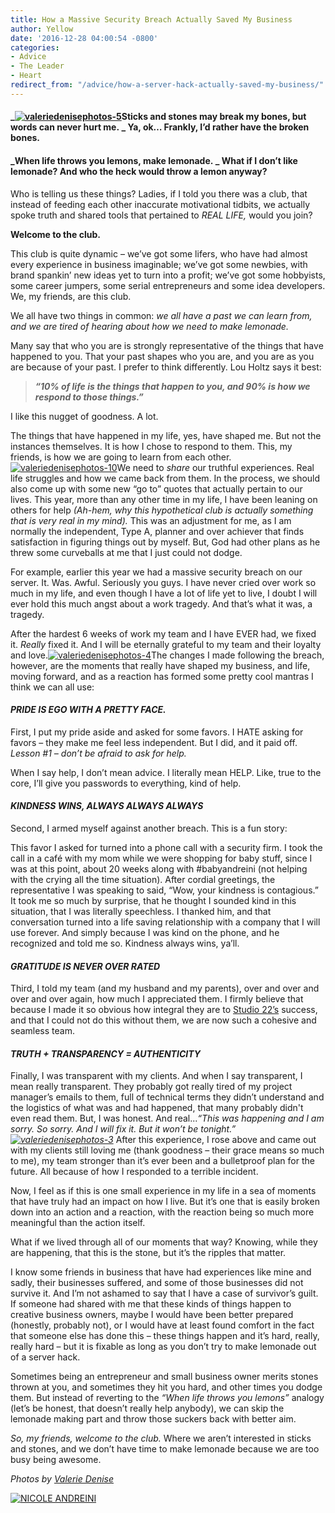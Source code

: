 ```yaml
---
title: How a Massive Security Breach Actually Saved My Business
author: Yellow
date: '2016-12-28 04:00:54 -0800'
categories:
- Advice
- The Leader
- Heart
redirect_from: "/advice/how-a-server-hack-actually-saved-my-business/"
---
```


#### _[![valeriedenisephotos-5](https://yellow-blog-images.imgix.net/2016/12/ValerieDenisePhotos-5.jpg)](https://yellow-blog-images.imgix.net/2016/12/ValerieDenisePhotos-5.jpg)Sticks and stones may break my bones, but words can never hurt me. _ Ya, ok… Frankly, I’d rather have the broken bones.

#### _When life throws you lemons, make lemonade. _ What if I don’t like lemonade? And who the heck would throw a lemon anyway?

Who is telling us these things? Ladies, if I told you there was a club, that instead of feeding each other inaccurate motivational tidbits, we actually spoke truth and shared tools that pertained to _REAL LIFE,_ would you join?

**Welcome to the club.**

This club is quite dynamic – we’ve got some lifers, who have had almost every experience in business imaginable; we’ve got some newbies, with brand spankin’ new ideas yet to turn into a profit; we’ve got some hobbyists, some career jumpers, some serial entrepreneurs and some idea developers. We, my friends, are this club.

We all have two things in common: _we all have a past we can learn from, and we are tired of hearing about how we need to make lemonade._

Many say that who you are is strongly representative of the things that have happened to you. That your past shapes who you are, and you are as you are because of your past. I prefer to think differently. Lou Holtz says it best:

> **_“10% of life is the things that happen to you, and 90% is how we respond to those things.”_**

I like this nugget of goodness. A lot.

The things that have happened in my life, yes, have shaped me. But not the instances themselves. It is how I chose to respond to them. This, my friends, is how we are going to learn from each other.[![valeriedenisephotos-10](https://yellow-blog-images.imgix.net/2016/12/ValerieDenisePhotos-10.jpg)](https://yellow-blog-images.imgix.net/2016/12/ValerieDenisePhotos-10.jpg)We need to _share_ our truthful experiences. Real life struggles and how we came back from them. In the process, we should also come up with some new “go to” quotes that actually pertain to our lives. This year, more than any other time in my life, I have been leaning on others for help _(Ah-hem, why this hypothetical club is actually something that is very real in my mind)._ This was an adjustment for me, as I am normally the independent, Type A, planner and over achiever that finds satisfaction in figuring things out by myself. But, God had other plans as he threw some curveballs at me that I just could not dodge.

For example, earlier this year we had a massive security breach on our server. It. Was. Awful. Seriously you guys. I have never cried over work so much in my life, and even though I have a lot of life yet to live, I doubt I will ever hold this much angst about a work tragedy. And that’s what it was, a tragedy.

After the hardest 6 weeks of work my team and I have EVER had, we fixed it. _Really_ fixed it. And I will be eternally grateful to my team and their loyalty and love.[![valeriedenisephotos-4](https://yellow-blog-images.imgix.net/2016/12/ValerieDenisePhotos-4.jpg)](https://yellow-blog-images.imgix.net/2016/12/ValerieDenisePhotos-4.jpg)The changes I made following the breach, however, are the moments that really have shaped my business, and life, moving forward, and as a reaction has formed some pretty cool mantras I think we can all use:

#### **_PRIDE IS EGO WITH A PRETTY FACE._**

First, I put my pride aside and asked for some favors. I HATE asking for favors – they make me feel less independent. But I did, and it paid off. _Lesson #1 – don’t be afraid to ask for help._

When I say help, I don’t mean advice. I literally mean HELP. Like, true to the core, I’ll give you passwords to everything, kind of help.

#### **_KINDNESS WINS, ALWAYS ALWAYS ALWAYS_**

Second, I armed myself against another breach. This is a fun story:

This favor I asked for turned into a phone call with a security firm. I took the call in a café with my mom while we were shopping for baby stuff, since I was at this point, about 20 weeks along with #babyandreini (not helping with the crying all the time situation). After cordial greetings, the representative I was speaking to said, “Wow, your kindness is contagious.” It took me so much by surprise, that he thought I sounded kind in this situation, that I was literally speechless. I thanked him, and that conversation turned into a life saving relationship with a company that I will use forever. And simply because I was kind on the phone, and he recognized and told me so. Kindness always wins, ya’ll.

#### **_GRATITUDE IS NEVER OVER RATED_**

Third, I told my team (and my husband and my parents), over and over and over and over again, how much I appreciated them. I firmly believe that because I made it so obvious how integral they are to [Studio 22’s](http://www.studiotwenty-two.com/) success, and that I could not do this without them, we are now such a cohesive and seamless team.

#### **_TRUTH + TRANSPARENCY = AUTHENTICITY_**

Finally, I was transparent with my clients. And when I say transparent, I mean really transparent. They probably got really tired of my project manager’s emails to them, full of technical terms they didn’t understand and the logistics of what was and had happened, that many probably didn't even read them. But, I was honest. And real..._“This was happening and I am sorry. So sorry. And I will fix it. But it won’t be tonight.”[![valeriedenisephotos-3](https://yellow-blog-images.imgix.net/2016/12/ValerieDenisePhotos-3.jpg)](https://yellow-blog-images.imgix.net/2016/12/ValerieDenisePhotos-3.jpg)_ After this experience, I rose above and came out with my clients still loving me (thank goodness – their grace means so much to me), my team stronger than it’s ever been and a bulletproof plan for the future. All because of how I responded to a terrible incident.

Now, I feel as if this is one small experience in my life in a sea of moments that have truly had an impact on how I live. But it’s one that is easily broken down into an action and a reaction, with the reaction being so much more meaningful than the action itself.

What if we lived through all of our moments that way? Knowing, while they are happening, that this is the stone, but it’s the ripples that matter.

I know some friends in business that have had experiences like mine and sadly, their businesses suffered, and some of those businesses did not survive it. And I’m not ashamed to say that I have a case of survivor’s guilt. If someone had shared with me that these kinds of things happen to creative business owners, maybe I would have been better prepared (honestly, probably not), or I would have at least found comfort in the fact that someone else has done this – these things happen and it’s hard, really, really hard – but it is fixable as long as you don’t try to make lemonade out of a server hack.

Sometimes being an entrepreneur and small business owner merits stones thrown at you, and sometimes they hit you hard, and other times you dodge them. But instead of reverting to the _“When life throws you lemons”_ analogy (let’s be honest, that doesn’t really help anybody), we can skip the lemonade making part and throw those suckers back with better aim.

_So, my friends, welcome to the club._ Where we aren’t interested in sticks and stones, and we don’t have time to make lemonade because we are too busy being awesome.

_Photos by [Valerie Denise](http://www.valeriedenisephotos.com/)_

[![NICOLE ANDREINI](https://yellow-blog-images.imgix.net/2016/05/NCIOLEANDREINI.jpg)](http://www.studiotwenty-two.com/)
